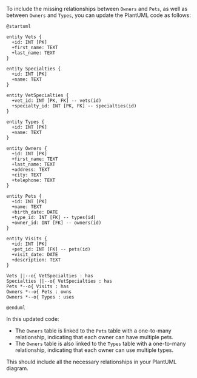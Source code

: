 To include the missing relationships between `Owners` and `Pets`, as well as between `Owners` and `Types`, you can update the PlantUML code as follows:

```plantuml
@startuml

entity Vets {
  +id: INT [PK]
  +first_name: TEXT
  +last_name: TEXT
}

entity Specialties {
  +id: INT [PK]
  +name: TEXT
}

entity VetSpecialties {
  +vet_id: INT [PK, FK] -- vets(id)
  +specialty_id: INT [PK, FK] -- specialties(id)
}

entity Types {
  +id: INT [PK]
  +name: TEXT
}

entity Owners {
  +id: INT [PK]
  +first_name: TEXT
  +last_name: TEXT
  +address: TEXT
  +city: TEXT
  +telephone: TEXT
}

entity Pets {
  +id: INT [PK]
  +name: TEXT
  +birth_date: DATE
  +type_id: INT [FK] -- types(id)
  +owner_id: INT [FK] -- owners(id)
}

entity Visits {
  +id: INT [PK]
  +pet_id: INT [FK] -- pets(id)
  +visit_date: DATE
  +description: TEXT
}

Vets ||--o{ VetSpecialties : has
Specialties ||--o{ VetSpecialties : has
Pets *--o{ Visits : has
Owners *--o{ Pets : owns
Owners *--o{ Types : uses

@enduml
```

In this updated code:
- The `Owners` table is linked to the `Pets` table with a one-to-many relationship, indicating that each owner can have multiple pets.
- The `Owners` table is also linked to the `Types` table with a one-to-many relationship, indicating that each owner can use multiple types.

This should include all the necessary relationships in your PlantUML diagram.